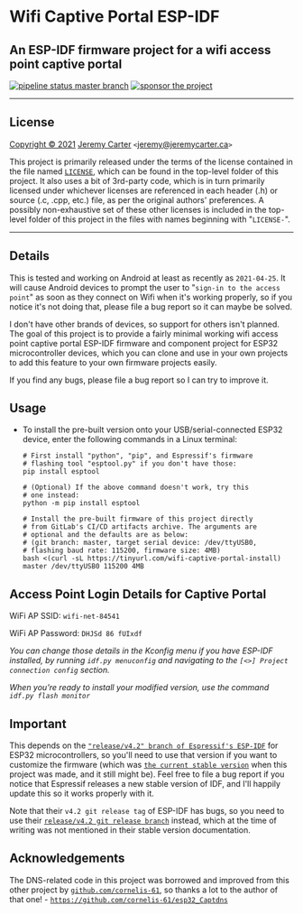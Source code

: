# Wifi Captive Portal ESP-IDF

## An ESP-IDF firmware project for a wifi access point captive portal

[![pipeline status master branch](https://gitlab.com/defcronyke/wifi-captive-portal-esp-idf/badges/master/pipeline.svg)](https://gitlab.com/defcronyke/wifi-captive-portal-esp-idf/-/pipelines) [![sponsor the project](https://img.shields.io/static/v1?label=Sponsor&message=%E2%9D%A4&logo=GitHub&link=https://github.com/sponsors/defcronyke)](https://github.com/sponsors/defcronyke)

---

## License

[Copyright © 2021](https://defcronyke.gitlab.io/epaper-idf/jeremy-profile-paint-bw.png) [Jeremy Carter](https://eternalvoid.net) `<`[jeremy@jeremycarter.ca](mailto:Jeremy%20Carter%20<jeremy@jeremycarter.ca>?subject=wifi-captive-portal-esp-idf)`>`

This project is primarily released under the terms of the license contained in the file named [`LICENSE`](https://gitlab.com/defcronyke/wifi-captive-portal-esp-idf/-/blob/master/LICENSE), which can be found in the top-level folder of this project. It also uses a bit of 3rd-party code, which is in turn primarily licensed under whichever licenses are referenced in each header (.h) or source (.c, .cpp, etc.) file, as per the original authors' preferences. A possibly non-exhaustive set of these other licenses is included in the top-level folder of this project in the files with names beginning with "`LICENSE-`".

---

## Details

This is tested and working on Android at least as recently as `2021-04-25`. It will cause Android devices to prompt the user to "`sign-in to the access point`" as soon as they connect on Wifi when it's working properly, so if you notice it's not doing that, please file a bug report so it can maybe be solved.

I don't have other brands of devices, so support for others isn't planned. The goal of this project is to provide a fairly minimal working wifi access point captive portal ESP-IDF firmware and component project for ESP32 microcontroller devices, which you can clone and use in your own projects to add this feature to your own firmware projects easily.

If you find any bugs, please file a bug report so I can try to improve it.

## Usage

- To install the pre-built version onto your USB/serial-connected ESP32 device, enter the following commands in a Linux terminal:

  ```shell
  # First install "python", "pip", and Espressif's firmware
  # flashing tool "esptool.py" if you don't have those:
  pip install esptool

  # (Optional) If the above command doesn't work, try this
  # one instead:
  python -m pip install esptool

  # Install the pre-built firmware of this project directly
  # from GitLab's CI/CD artifacts archive. The arguments are
  # optional and the defaults are as below:
  # (git branch: master, target serial device: /dev/ttyUSB0,
  # flashing baud rate: 115200, firmware size: 4MB)
  bash <(curl -sL https://tinyurl.com/wifi-captive-portal-install) master /dev/ttyUSB0 115200 4MB
  ```

## Access Point Login Details for Captive Portal

WiFi AP SSID: `wifi-net-84541`

WiFi AP Password: `DHJSd 86 fUIxdf`

_You can change those details in the Kconfig menu if you have ESP-IDF installed, by running `idf.py menuconfig` and navigating to the `[<>] Project connection config` section._

_When you're ready to install your modified version, use the command `idf.py flash monitor`_

## Important

This depends on the [`"release/v4.2" branch of Espressif's ESP-IDF`](https://github.com/espressif/esp-idf/tree/release/v4.2) for ESP32 microcontrollers, so you'll need to use that version if you want to customize the firmware (which was [`the current stable version`](https://docs.espressif.com/projects/esp-idf/en/stable/esp32/) when this project was made, and it still might be). Feel free to file a bug report if you notice that Espressif releases a new stable version of IDF, and I'll happily update this so it works properly with it.

Note that their `v4.2 git release tag` of ESP-IDF has bugs, so you need to use their [`release/v4.2 git release branch`](https://github.com/espressif/esp-idf/tree/release/v4.2) instead, which at the time of writing was not mentioned in their stable version documentation.

## Acknowledgements

The DNS-related code in this project was borrowed and improved from this other project by [`github.com/cornelis-61`](https://github.com/cornelis-61), so thanks a lot to the author of that one! - [`https://github.com/cornelis-61/esp32_Captdns`](https://github.com/cornelis-61/esp32_Captdns)
